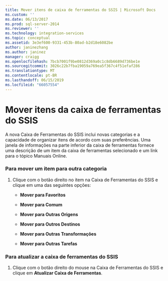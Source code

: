```yaml
---
title: Mover itens de caixa de ferramentas do SSIS | Microsoft Docs
ms.custom: ''
ms.date: 06/13/2017
ms.prod: sql-server-2014
ms.reviewer: ''
ms.technology: integration-services
ms.topic: conceptual
ms.assetid: 3e3ef600-9331-453b-80ad-b2d18e6082be
author: janinezhang
ms.author: janinez
manager: craigg
ms.openlocfilehash: 7bcb7001f9be0812d369a0c1c8db6689d736be1e
ms.sourcegitcommit: 3026c22b7fba19059a769ea5f367c4f51efaf286
ms.translationtype: MT
ms.contentlocale: pt-BR
ms.lasthandoff: 06/15/2019
ms.locfileid: "66057554"
---
```

# <a name="move-ssis-toolbox-items"></a>Mover itens da caixa de ferramentas do SSIS
  A nova Caixa de Ferramentas do SSIS inclui novas categorias e a capacidade de organizar itens de acordo com suas preferências. Uma janela de informações na parte inferior da caixa de ferramentas fornece uma descrição de um item da caixa de ferramentas selecionado e um link para o tópico Manuais Online.  
  
### <a name="to-move-an-item-to-another-category"></a>Para mover um item para outra categoria  
  
1.  Clique com o botão direito no item na Caixa de Ferramentas do SSIS e clique em uma das seguintes opções:  
  
    -   **Mover para Favoritos**  
  
    -   **Mover para Comum**  
  
    -   **Mover para Outras Origens**  
  
    -   **Mover para Outros Destinos**  
  
    -   **Mover para Outras Transformações**  
  
    -   **Mover para Outras Tarefas**  
  
### <a name="to-refresh-the-ssis-toolbox"></a>Para atualizar a caixa de ferramentas do SSIS  
  
1.  Clique com o botão direito do mouse na Caixa de Ferramentas do SSIS e clique em **Atualizar Caixa de Ferramentas**.  
  
  
